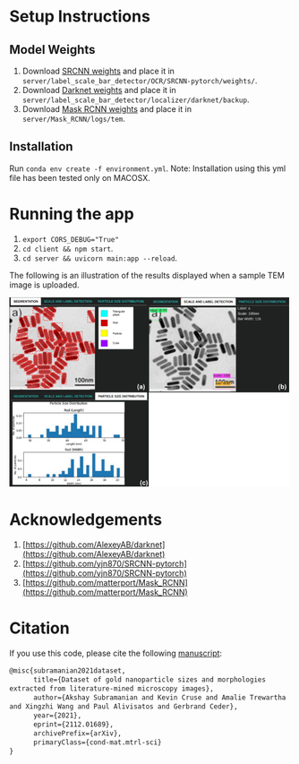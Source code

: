# Setup Instructions

## Model Weights
1) Download [SRCNN weights](https://drive.google.com/file/d/1zmBxzC9SVJm9vciOPLbKzVIVlH09UZtW/view?usp=sharing) and place it in `server/label_scale_bar_detector/OCR/SRCNN-pytorch/weights/`.
2) Download [Darknet weights](https://drive.google.com/file/d/1CR0chidAN8x7LLWcLHYz4QR7pHfsQB8-/view?usp=sharing) and place it in `server/label_scale_bar_detector/localizer/darknet/backup`.
3) Download [Mask RCNN weights](https://drive.google.com/file/d/1JwXbYScYNlds5g5JHFwEZLwI5eShyaj4/view?usp=sharing) and place it in `server/Mask_RCNN/logs/tem`.

## Installation

Run `conda env create -f environment.yml`.
Note: Installation using this yml file has been tested only on MACOSX.

# Running the app

1) `export CORS_DEBUG="True"`
2) `cd client && npm start`.
3) `cd server && uvicorn main:app --reload`.  

The following is an illustration of the results displayed when a sample TEM image is uploaded.  
  
<img src='web_app.png' width=500>

# Acknowledgements

1) [https://github.com/AlexeyAB/darknet](https://github.com/AlexeyAB/darknet)
2) [https://github.com/yjn870/SRCNN-pytorch](https://github.com/yjn870/SRCNN-pytorch)
3) [https://github.com/matterport/Mask_RCNN](https://github.com/matterport/Mask_RCNN)

# Citation
If you use this code, please cite the following [manuscript](https://arxiv.org/abs/2112.01689):

```
@misc{subramanian2021dataset,
      title={Dataset of gold nanoparticle sizes and morphologies extracted from literature-mined microscopy images}, 
      author={Akshay Subramanian and Kevin Cruse and Amalie Trewartha and Xingzhi Wang and Paul Alivisatos and Gerbrand Ceder},
      year={2021},
      eprint={2112.01689},
      archivePrefix={arXiv},
      primaryClass={cond-mat.mtrl-sci}
}
```

